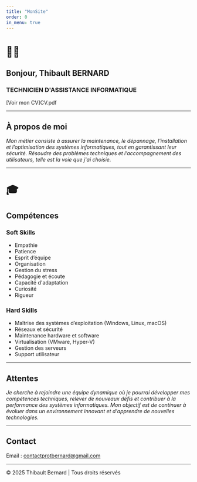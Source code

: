 ```yaml
---
title: "MonSite"
order: 0
in_menu: true
---
```

# 👨‍💻

## Bonjour, Thibault BERNARD
### TECHNICIEN D'ASSISTANCE INFORMATIQUE
[Voir mon CV]CV.pdf

---

## À propos de moi
*Mon métier consiste à assurer la maintenance, le dépannage, l’installation et l’optimisation des systèmes informatiques, tout en garantissant leur sécurité. Résoudre des problèmes techniques et l’accompagnement des utilisateurs, telle est la voie que j'ai choisie.*

---

# 🎓
## Compétences

### Soft Skills
- Empathie
- Patience
- Esprit d’équipe
- Organisation
- Gestion du stress
- Pédagogie et écoute
- Capacité d'adaptation
- Curiosité
- Rigueur

### Hard Skills
- Maîtrise des systèmes d’exploitation (Windows, Linux, macOS)
- Réseaux et sécurité
- Maintenance hardware et software
- Virtualisation (VMware, Hyper-V)
- Gestion des serveurs
- Support utilisateur

---

## Attentes
*Je cherche à rejoindre une équipe dynamique où je pourrai développer mes compétences techniques, relever de nouveaux défis et contribuer à la performance des systèmes informatiques. Mon objectif est de continuer à évoluer dans un environnement innovant et d'apprendre de nouvelles technologies.*

---

## Contact
Email : [contactprotbernard@gmail.com](mailto:contactprotbernard@gmail.com)

---

© 2025 Thibault Bernard | Tous droits réservés 